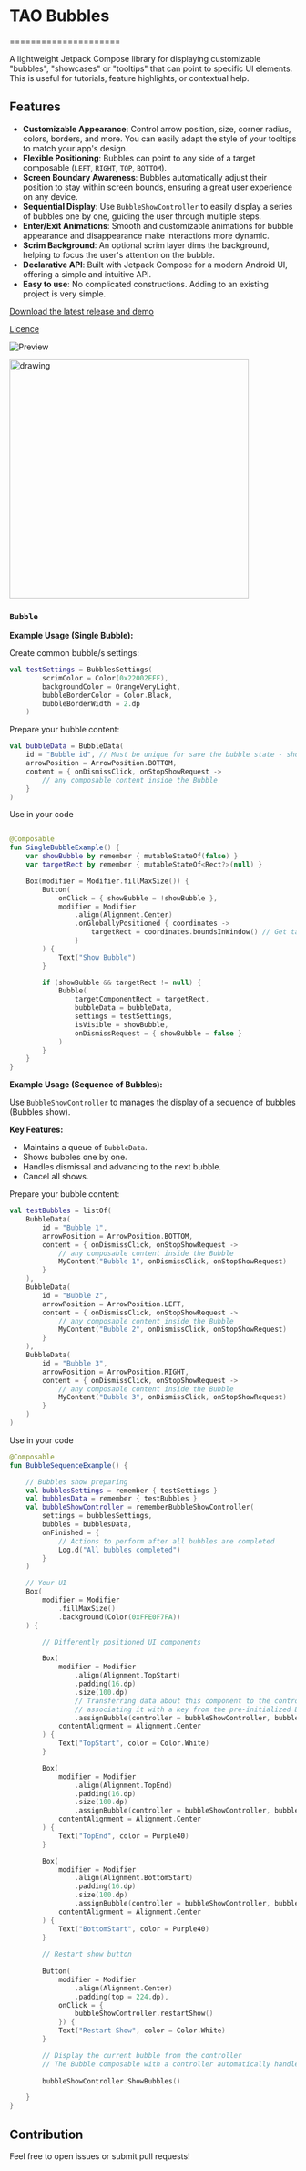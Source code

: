 # TAO Bubbles
=====================

A lightweight Jetpack Compose library for displaying customizable "bubbles", "showcases" or "tooltips" that can point to specific UI elements. 
This is useful for tutorials, feature highlights, or contextual help.

## Features

*   **Customizable Appearance**: Control arrow position, size, corner radius, colors, borders, and more.  You can easily adapt the style of your tooltips to match your app's design.
*   **Flexible Positioning**: Bubbles can point to any side of a target composable (`LEFT`, `RIGHT`, `TOP`, `BOTTOM`).
*   **Screen Boundary Awareness**: Bubbles automatically adjust their position to stay within screen bounds, ensuring a great user experience on any device.
*   **Sequential Display**: Use `BubbleShowController` to easily display a series of bubbles one by one, guiding the user through multiple steps.
*   **Enter/Exit Animations**: Smooth and customizable animations for bubble appearance and disappearance make interactions more dynamic.
*   **Scrim Background**: An optional scrim layer dims the background, helping to focus the user's attention on the bubble.
*   **Declarative API**: Built with Jetpack Compose for a modern Android UI, offering a simple and intuitive API.
*   **Easy to use**: No complicated constructions. Adding to an existing project is very simple.

[Download the latest release and demo](https://github.com/lordtao/android-tao-bubbles/releases)

[Licence](https://opensource.org/license/mit)

![Preview](media/Preview.png)

<img src="media/Demo.gif" alt="drawing" width="420"/>

###  `Bubble`

**Example Usage (Single Bubble):**

Create common bubble/s settings:

```kotlin
val testSettings = BubblesSettings(
        scrimColor = Color(0x22002EFF),
        backgroundColor = OrangeVeryLight,
        bubbleBorderColor = Color.Black,
        bubbleBorderWidth = 2.dp
    )
```

Prepare your bubble content:

```kotlin
val bubbleData = BubbleData(
    id = "Bubble id", // Must be unique for save the bubble state - shown or no
    arrowPosition = ArrowPosition.BOTTOM,
    content = { onDismissClick, onStopShowRequest ->
        // any composable content inside the Bubble
    }
)
```
Use in your code

```kotlin

@Composable
fun SingleBubbleExample() {
    var showBubble by remember { mutableStateOf(false) }
    var targetRect by remember { mutableStateOf<Rect?>(null) }

    Box(modifier = Modifier.fillMaxSize()) {
        Button(
            onClick = { showBubble = !showBubble },
            modifier = Modifier
                .align(Alignment.Center)
                .onGloballyPositioned { coordinates ->
                    targetRect = coordinates.boundsInWindow() // Get target component Rect
                }
        ) {
            Text("Show Bubble")
        }

        if (showBubble && targetRect != null) {
            Bubble(
                targetComponentRect = targetRect,
                bubbleData = bubbleData,
                settings = testSettings,
                isVisible = showBubble,
                onDismissRequest = { showBubble = false }
            )
        }
    }
}

```

**Example Usage (Sequence of Bubbles):**

Use `BubbleShowController` to manages the display of a sequence of bubbles (Bubbles show).

**Key Features:**

*   Maintains a queue of `BubbleData`.
*   Shows bubbles one by one.
*   Handles dismissal and advancing to the next bubble.
*   Cancel all shows.

Prepare your bubble content:

```kotlin
val testBubbles = listOf(
    BubbleData(
        id = "Bubble 1",
        arrowPosition = ArrowPosition.BOTTOM,
        content = { onDismissClick, onStopShowRequest ->
            // any composable content inside the Bubble
            MyContent("Bubble 1", onDismissClick, onStopShowRequest)
        }
    ),
    BubbleData(
        id = "Bubble 2",
        arrowPosition = ArrowPosition.LEFT,
        content = { onDismissClick, onStopShowRequest ->
            // any composable content inside the Bubble
            MyContent("Bubble 2", onDismissClick, onStopShowRequest)
        }
    ),
    BubbleData(
        id = "Bubble 3",
        arrowPosition = ArrowPosition.RIGHT,
        content = { onDismissClick, onStopShowRequest ->
            // any composable content inside the Bubble
            MyContent("Bubble 3", onDismissClick, onStopShowRequest)
        }
    )
)
```
Use in your code

```kotlin
@Composable
fun BubbleSequenceExample() {

    // Bubbles show preparing
    val bubblesSettings = remember { testSettings }
    val bubblesData = remember { testBubbles }
    val bubbleShowController = rememberBubbleShowController(
        settings = bubblesSettings,
        bubbles = bubblesData,
        onFinished = {
            // Actions to perform after all bubbles are completed
            Log.d("All bubbles completed")
        }
    )

    // Your UI
    Box(
        modifier = Modifier
            .fillMaxSize()
            .background(Color(0xFFE0F7FA))
    ) {

        // Differently positioned UI components

        Box(
            modifier = Modifier
                .align(Alignment.TopStart)
                .padding(16.dp)
                .size(100.dp)
                // Transferring data about this component to the controller and
                // associating it with a key from the pre-initialized BubbleData data
                .assignBubble(controller = bubbleShowController, bubbleData = bubblesData[0]),
            contentAlignment = Alignment.Center
        ) {
            Text("TopStart", color = Color.White)
        }

        Box(
            modifier = Modifier
                .align(Alignment.TopEnd)
                .padding(16.dp)
                .size(100.dp)
                .assignBubble(controller = bubbleShowController, bubbleData = bubblesData[1]),
            contentAlignment = Alignment.Center
        ) {
            Text("TopEnd", color = Purple40)
        }

        Box(
            modifier = Modifier
                .align(Alignment.BottomStart)
                .padding(16.dp)
                .size(100.dp)
                .assignBubble(controller = bubbleShowController, bubbleData = bubblesData[2]),
            contentAlignment = Alignment.Center
        ) {
            Text("BottomStart", color = Purple40)
        }
        
        // Restart show button
        
        Button(
            modifier = Modifier
                .align(Alignment.Center)
                .padding(top = 224.dp),
            onClick = {
                bubbleShowController.restartShow()
            }) {
            Text("Restart Show", color = Color.White)
        }

        // Display the current bubble from the controller
        // The Bubble composable with a controller automatically handles visibility and settings.
        
        bubbleShowController.ShowBubbles()

    }
}

```

## Contribution

Feel free to open issues or submit pull requests!


